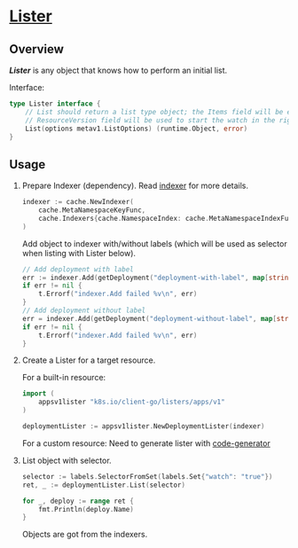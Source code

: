 # [Lister](https://pkg.go.dev/k8s.io/client-go/tools/cache#Lister)

## Overview

***Lister*** is any object that knows how to perform an initial list.

Interface:

```go
type Lister interface {
	// List should return a list type object; the Items field will be extracted, and the
	// ResourceVersion field will be used to start the watch in the right place.
	List(options metav1.ListOptions) (runtime.Object, error)
}
```

## Usage

1. Prepare Indexer (dependency). Read [indexer](../indexer) for more details.

    ```go
    indexer := cache.NewIndexer(
		cache.MetaNamespaceKeyFunc,
		cache.Indexers{cache.NamespaceIndex: cache.MetaNamespaceIndexFunc},
	)
    ```

    Add object to indexer with/without labels (which will be used as selector when listing with Lister below).

    ```go
	// Add deployment with label
	err := indexer.Add(getDeployment("deployment-with-label", map[string]string{"watch": "true"}))
	if err != nil {
		t.Errorf("indexer.Add failed %v\n", err)
	}
	// Add deployment without label
	err = indexer.Add(getDeployment("deployment-without-label", map[string]string{}))
	if err != nil {
		t.Errorf("indexer.Add failed %v\n", err)
	}
    ```

1. Create a Lister for a target resource.

    For a built-in resource:

    ```go
    import (
        appsv1lister "k8s.io/client-go/listers/apps/v1"
    )
    ```
    ```go
    deploymentLister := appsv1lister.NewDeploymentLister(indexer)
    ```

    For a custom resource: Need to generate lister with [code-generator](https://github.com/kubernetes/code-generator)


1. List object with selector.

    ```go
	selector := labels.SelectorFromSet(labels.Set{"watch": "true"})
	ret, _ := deploymentLister.List(selector)

	for _, deploy := range ret {
		fmt.Println(deploy.Name)
	}
    ```

    Objects are got from the indexers.
